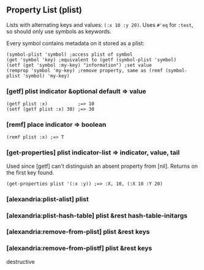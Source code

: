 ## Property List (plist)

Lists with alternating keys and values: `(:x 10 :y 20)`.
Uses `#'eq` for `:test`, so should only use symbols as
keywords.

Every symbol contains metadata on it stored as a plist:

~~~
(symbol-plist 'symbol) ;access plist of symbol
(get 'symbol 'key) ;equivalent to (getf (symbol-plist 'symbol)
(setf (get 'symbol :my-key) "information") ;set value
(remprop 'symbol 'my-key) ;remove property, same as (remf (symbol-plist 'symbol) 'my-key)
~~~

### [getf] plist indicator &optional default => value

~~~
(getf plist :x)           ;=> 10
(setf (getf plist :x) 30) ;=> 30
~~~

### [remf] place indicator => boolean

~~~
(remf plist :x) ;=> T
~~~

### [get-properties] plist indicator-list => indicator, value, tail

Used since [getf] can't distinguish an absent property from
[nil]. Returns on the first key found.

~~~
(get-properties plist '(:x :y)) ;=> :X, 10, (:X 10 :Y 20)
~~~

### [alexandria:plist-alist] plist

### [alexandria:plist-hash-table] plist &rest hash-table-initargs

### [alexandria:remove-from-plist] plist &rest keys

### [alexandria:remove-from-plistf] plist &rest keys

destructive
